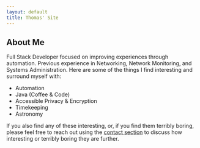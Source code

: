 ```yaml
---
layout: default
title: Thomas' Site
---
```


## About Me
Full Stack Developer focused on improving experiences through automation. Previous experience in Networking, Network Monitoring, and Systems Administration. Here are some of the things I find interesting and surround myself with:

- Automation 
- Java (Coffee & Code)
- Accessible Privacy & Encryption 
- Timekeeping 
- Astronomy

If you also find any of these interesting, or, if you find them terribly boring, please feel free to reach out using the [contact section](/contact) to discuss how interesting or terribly boring they are further.